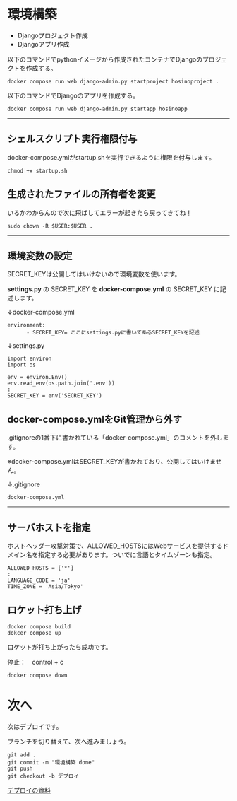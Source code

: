 # 環境構築

* Djangoプロジェクト作成
* Djangoアプリ作成


以下のコマンドでpythonイメージから作成されたコンテナでDjangoのプロジェクトを作成する。
```
docker compose run web django-admin.py startproject hosinoproject .
```
以下のコマンドでDjangoのアプリを作成する。
```
docker compose run web django-admin.py startapp hosinoapp 
```
----

## シェルスクリプト実行権限付与
docker-compose.ymlがstartup.shを実行できるように権限を付与します。
```
chmod +x startup.sh 
```
## 生成されたファイルの所有者を変更
いるかわからんので次に飛ばしてエラーが起きたら戻ってきてね！
```
sudo chown -R $USER:$USER .
```
----
## 環境変数の設定
SECRET_KEYは公開してはいけないので環境変数を使います。

**settings.py** の SECRET_KEY を **docker-compose.yml** の SECRET_KEY に記述します。

↓docker-compose.yml
```
environment:
      - SECRET_KEY= ここにsettings.pyに書いてあるSECRET_KEYを記述
```

↓settings.py
```
import environ
import os

env = environ.Env()
env.read_env(os.path.join('.env'))
:
SECRET_KEY = env('SECRET_KEY')
```

## docker-compose.ymlをGit管理から外す
.gitignoreの1番下に書かれている「docker-compose.yml」のコメントを外します。

※docker-compose.ymlはSECRET_KEYが書かれており、公開してはいけません。

↓.gitignore
```
docker-compose.yml
```

----

## サーバホストを指定
ホストヘッダー攻撃対策で、ALLOWED_HOSTSにはWebサービスを提供するドメイン名を指定する必要があります。ついでに言語とタイムゾーンも指定。
```
ALLOWED_HOSTS = ['*']
:
LANGUAGE_CODE = 'ja'
TIME_ZONE = 'Asia/Tokyo'
```

## ロケット打ち上げ
```
docker compose build 
dokcer compose up
```
ロケットが打ち上がったら成功です。

停止：　control + c
```
docker compose down
```



# 次へ
次はデプロイです。

ブランチを切り替えて、次へ進みましょう。
```
git add .
git commit -m "環境構築 done"
git push
git checkout -b デプロイ
```

[デプロイの資料](https://github.com/takatoshiinaoka/hosino-todo/blob/%E3%83%87%E3%83%97%E3%83%AD%E3%82%A4/README.md)
